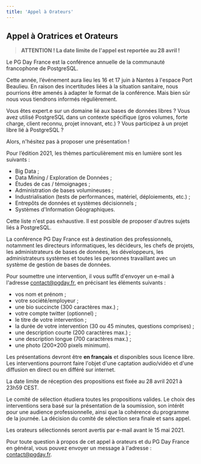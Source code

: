 ```yaml
---
title: 'Appel à Orateurs'
---
```



<!--
<b>L'Appel à Orateurs est clos</b>
-->

<!--
<h3><b>Prolongation Date limite des propositions.</b></h3>
<p>
La date limite de réception des propositions a été repoussée au 2 mars 2018 à 23h59 CEST
</p>
-->



## Appel à Oratrices et Orateurs

> **ATTENTION ! La date limite de l'appel est reportée au 28 avril !**


Le PG Day France est la conférence annuelle de la communauté francophone de PostgreSQL.

Cette année, l’événement aura lieu les 16 et 17 juin à Nantes à l'espace Port Beaulieu. En raison des incertitudes liées à la situation
sanitaire, nous pourrions être amenés à adapter le format de la conférence. Mais bien sûr nous vous tiendrons informés régulièrement.

Vous êtes expert.e sur un domaine lié aux bases de données libres ?
Vous avez utilisé PostgreSQL dans un contexte spécifique (gros volumes, forte charge, client reconnu, projet innovant, etc.) ?
Vous participez à un projet libre lié à PostgreSQL ?

Alors, n'hésitez pas à proposer une présentation !

Pour l’édition 2021, les thèmes particulièrement mis en lumière sont les suivants :

* Big Data ;
* Data Mining / Exploration de Données ;
* Études de cas / témoignages ;
* Administration de bases volumineuses ;
* Industrialisation (tests de performances, matériel, déploiements, etc.) ;
* Entrepôts de données et systèmes décisionnels ;
* Systèmes d'Information Géographiques.

Cette liste n'est pas exhaustive. Il est possible de proposer d'autres sujets liés à PostgreSQL.

La conférence PG Day France est à destination des professionnels, notamment les directeurs informatiques, les décideurs, les chefs de projets, les administrateurs de bases de données, les développeurs, les administrateurs systèmes et toutes les personnes travaillant avec un système de gestion de bases de données.

Pour soumettre une intervention, il vous suffit d'envoyer un e-mail à l'adresse contact@pgday.fr, en précisant les éléments suivants :

* vos nom et prénom ;
* votre société/employeur ;
* une bio succincte (300 caractères max.) ;
* votre compte twitter (optionnel) ;
* le titre de votre intervention ;
* la durée de votre intervention (30 ou 45 minutes, questions comprises) ;
* une description courte (200 caractères max.) ;
* une description longue (700 caractères max.) ;
* une photo (200×200 pixels minimum).

Les présentations devront être **en français** et disponibles sous licence libre. Les interventions pourront faire l'objet d'une captation audio/vidéo et d'une diffusion en direct ou en différé sur internet.

La date limite de réception des propositions est fixée au 28 avril 2021 à 23h59 CEST.

Le comité de sélection étudiera toutes les propositions valides. Le choix des interventions sera basé sur la présentation de la soumission, son intérêt pour une audience professionnelle, ainsi que la cohérence du programme de la journée. La décision du comité de sélection sera finale et sans appel.

Les orateurs sélectionnés seront avertis par e-mail avant le  15 mai 2021.

Pour toute question à propos de cet appel à orateurs et du PG Day France en général, vous pouvez envoyer un message à l'adresse : contact@pgday.fr.



